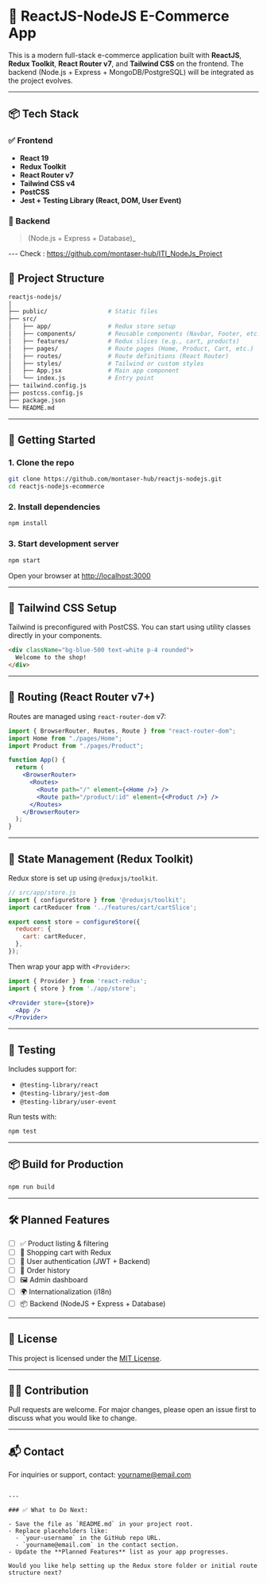 # 🛒 ReactJS-NodeJS E-Commerce App

This is a modern full-stack e-commerce application built with **ReactJS**, **Redux Toolkit**, **React Router v7**, and **Tailwind CSS** on the frontend. The backend (Node.js + Express + MongoDB/PostgreSQL) will be integrated as the project evolves.

---

## 📦 Tech Stack

### ✅ Frontend
- **React 19**
- **Redux Toolkit**
- **React Router v7**
- **Tailwind CSS v4**
- **PostCSS**
- **Jest + Testing Library (React, DOM, User Event)**

### 🚧 Backend
> (Node.js + Express + Database)_

--- Check : https://github.com/montaser-hub/ITI_NodeJs_Project

## 🧱 Project Structure

```bash
reactjs-nodejs/
│
├── public/                 # Static files
├── src/
│   ├── app/                # Redux store setup
│   ├── components/         # Reusable components (Navbar, Footer, etc.)
│   ├── features/           # Redux slices (e.g., cart, products)
│   ├── pages/              # Route pages (Home, Product, Cart, etc.)
│   ├── routes/             # Route definitions (React Router)
│   ├── styles/             # Tailwind or custom styles
│   ├── App.jsx             # Main app component
│   └── index.js            # Entry point
├── tailwind.config.js
├── postcss.config.js
├── package.json
└── README.md
````

---

## 🚀 Getting Started

### 1. Clone the repo

```bash
git clone https://github.com/montaser-hub/reactjs-nodejs.git
cd reactjs-nodejs-ecommerce
```

### 2. Install dependencies

```bash
npm install
```

### 3. Start development server

```bash
npm start
```

Open your browser at [http://localhost:3000](http://localhost:3000)

---

## 🎨 Tailwind CSS Setup

Tailwind is preconfigured with PostCSS. You can start using utility classes directly in your components.

```html
<div className="bg-blue-500 text-white p-4 rounded">
  Welcome to the shop!
</div>
```

---

## 🔁 Routing (React Router v7+)

Routes are managed using `react-router-dom` v7:

```jsx
import { BrowserRouter, Routes, Route } from "react-router-dom";
import Home from "./pages/Home";
import Product from "./pages/Product";

function App() {
  return (
    <BrowserRouter>
      <Routes>
        <Route path="/" element={<Home />} />
        <Route path="/product/:id" element={<Product />} />
      </Routes>
    </BrowserRouter>
  );
}
```

---

## 🧠 State Management (Redux Toolkit)

Redux store is set up using `@reduxjs/toolkit`.

```js
// src/app/store.js
import { configureStore } from '@reduxjs/toolkit';
import cartReducer from '../features/cart/cartSlice';

export const store = configureStore({
  reducer: {
    cart: cartReducer,
  },
});
```

Then wrap your app with `<Provider>`:

```jsx
import { Provider } from 'react-redux';
import { store } from './app/store';

<Provider store={store}>
  <App />
</Provider>
```

---

## 🧪 Testing

Includes support for:

* `@testing-library/react`
* `@testing-library/jest-dom`
* `@testing-library/user-event`

Run tests with:

```bash
npm test
```

---

## 📦 Build for Production

```bash
npm run build
```

---

## 🛠️ Planned Features

* [ ] ✅ Product listing & filtering
* [ ] 🛒 Shopping cart with Redux
* [ ] 🔐 User authentication (JWT + Backend)
* [ ] 🧾 Order history
* [ ] 🖼️ Admin dashboard
* [ ] 🌍 Internationalization (i18n)
* [ ] 📦 Backend (NodeJS + Express + Database)

---

## 📁 License

This project is licensed under the [MIT License](LICENSE).

---

## 🙋‍♂️ Contribution

Pull requests are welcome. For major changes, please open an issue first to discuss what you would like to change.

---

## 📬 Contact

For inquiries or support, contact: [yourname@email.com](mailto:yourname@email.com)

```

---

### ✅ What to Do Next:

- Save the file as `README.md` in your project root.
- Replace placeholders like:
  - `your-username` in the GitHub repo URL.
  - `yourname@email.com` in the contact section.
- Update the **Planned Features** list as your app progresses.

Would you like help setting up the Redux store folder or initial route structure next?
```
